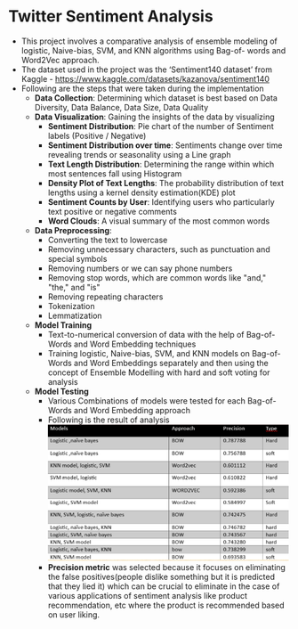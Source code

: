 # Twitter Sentiment Analysis
- This project involves a comparative analysis of ensemble modeling of logistic, Naive-bias, SVM, and KNN algorithms using Bag-of-
words and Word2Vec approach.
- The dataset used in the project was the ‘Sentiment140 dataset’ from Kaggle - https://www.kaggle.com/datasets/kazanova/sentiment140
- Following are the steps that were taken during the implementation
  - **Data Collection**: Determining which dataset is best based on Data Diversity, Data Balance, Data Size, Data Quality
  - **Data Visualization**: Gaining the insights of the data by visualizing
    - **Sentiment Distribution**: Pie chart of the number of Sentiment labels (Positive / Negative)
    - **Sentiment Distribution over time**: Sentiments change over time revealing trends or seasonality using a Line graph
    - **Text Length Distribution**: Determining the range within which most sentences fall using Histogram
    - **Density Plot of Text Lengths**: The probability distribution of text lengths using a kernel density estimation(KDE) plot
    - **Sentiment Counts by User**: Identifying users who particularly text positive or negative comments
    - **Word Clouds**: A visual summary of the most common words
  - **Data Preprocessing**:
    - Converting the text to lowercase
    - Removing unnecessary characters, such as punctuation and special symbols
    - Removing numbers or we can say phone numbers
    - Removing stop words, which are common words like "and," "the," and "is"
    - Removing repeating characters 
    - Tokenization
    - Lemmatization
  - **Model Training**
    - Text-to-numerical conversion of data with the help of Bag-of-Words and Word Embedding techniques
    - Training logistic, Naive-bias, SVM, and KNN models on Bag-of-Words and Word Embeddings separately and then using the concept of Ensemble Modelling with hard and soft voting for analysis
  - **Model Testing**
    - Various Combinations of models were tested for each Bag-of-Words and Word Embedding approach
    - Following is the result of analysis
      ![Result](Result.png)
    - **Precision metric** was selected because it focuses on eliminating the false positives(people dislike something but it is predicted that they lied it) which can be crucial to eliminate in the case of various applications of sentiment analysis like product recommendation, etc where the product is recommended based on user liking.


